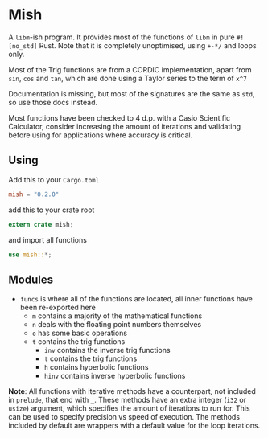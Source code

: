 # Mish

A `libm`-ish program. It provides most of the functions of `libm` in pure `#![no_std]` Rust.
Note that it is completely unoptimised, using `+-*/` and loops only.

Most of the Trig functions are from a CORDIC implementation, apart from `sin`, `cos` and `tan`,
which are done using a Taylor series to the term of `x^7`

Documentation is missing, but most of the signatures are the same as `std`, so use those docs instead.

Most functions have been checked to 4 d.p. with a Casio Scientific Calculator, consider increasing
the amount of iterations and validating before using for applications where accuracy is critical.

## Using

Add this to your `Cargo.toml`

```toml
mish = "0.2.0"
```

add this to your crate root

```rust
extern crate mish;
```

and import all functions

```rust
use mish::*;
```

## Modules

* `funcs` is where all of the functions are located, all inner functions have been re-exported here
    * `m` contains a majority of the mathematical functions
    * `n` deals with the floating point numbers themselves
    * `o` has some basic operations
    * `t` contains the trig functions
        * `inv` contains the inverse trig functions
        * `t` contains the trig functions
        * `h` contains hyperbolic functions
        * `hinv` contains inverse hyperbolic functions

**Note**: All functions with iterative methods have a counterpart, not included in `prelude`, that end with `_`.
These methods have an extra integer (`i32` or `usize`) argument, which specifies the amount of iterations to run for.
This can be used to specify precision vs speed of execution. The methods included by default are wrappers with a default
value for the loop iterations.
